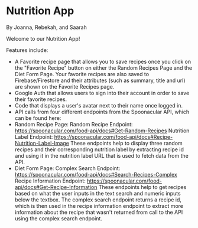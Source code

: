 # Nutrition App

By Joanna, Rebekah, and Saarah

Welcome to our Nutrition App! 

Features include:

- A Favorite recipe page that allows you to save recipes once you click on the "Favorite Recipe" button on either the Random Recipes Page and the Diet Form Page. Your favorite recipes are also saved to Firebase/Firestore and their attributes (such as summary, title and url) are shown on the Favorite Recipes page.
- Google Auth that allows users to sign into their account in order to save their favorite recipes.
- Code that displays a user's avatar next to their name once logged in.
- API calls from four different endpoints from the Spoonacular API, which can be found here:
- Random Recipe Page:
Random Recipe Endpoint: https://spoonacular.com/food-api/docs#Get-Random-Recipes
Nutrition Label Endpoint: https://spoonacular.com/food-api/docs#Recipe-Nutrition-Label-Image
These endpoints help to display three random recipes and their corresponding nutrition label by extracting recipe id and using it in the nutrition label URL that is used to fetch data from the API.
- Diet Form Page:
Complex Search Endpoint: https://spoonacular.com/food-api/docs#Search-Recipes-Complex
Recipe Information Endpoint: https://spoonacular.com/food-api/docs#Get-Recipe-Information
These endpoints help to get recipes based on what the user inputs in the text search and numeric inputs below the textbox. The complex search endpoint returns a recipe id, which is then used in the recipe information endpoint to extract more information about the recipe that wasn't returned from call to the API using the complex search endpoint.